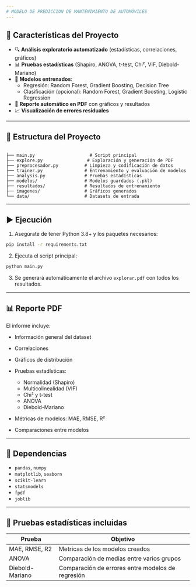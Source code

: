 ```yaml
---
# MODELO DE PREDICCION DE MANTENIMIENTO DE AUTOMÓVILES
---
```


## 🧠 Características del Proyecto

- 🔍 **Análisis exploratorio automatizado** (estadísticas, correlaciones, gráficos)
- 📊 **Pruebas estadísticas** (Shapiro, ANOVA, t-test, Chi², VIF, Diebold-Mariano)
- 🤖 **Modelos entrenados**:
  - Regresión: Random Forest, Gradient Boosting, Decision Tree
  - Clasificación (opcional): Random Forest, Gradient Boosting, Logistic Regression
- 📄 **Reporte automático en PDF** con gráficos y resultados
- 📈 **Visualización de errores residuales**

---

## 📁 Estructura del Proyecto

```

├── main.py                     # Script principal
├── explore.py                 # Exploración y generación de PDF
├── preprocesador.py          # Limpieza y codificación de datos
├── trainer.py                # Entrenamiento y evaluación de modelos
├── analysis.py               # Pruebas estadísticas
├── modelos/                  # Modelos guardados (.pkl)
├── resultados/               # Resultados de entrenamiento
├── imagenes/                 # Gráficos generados
└── data/                     # Datasets de entrada

````

---

## ▶️ Ejecución

1. Asegúrate de tener Python 3.8+ y los paquetes necesarios:

```bash
pip install -r requirements.txt
````

2. Ejecuta el script principal:

```bash
python main.py
```

3. Se generará automáticamente el archivo `explorar.pdf` con todos los resultados.

---

## 📊 Reporte PDF

El informe incluye:

* Información general del dataset
* Correlaciones
* Gráficos de distribución
* Pruebas estadísticas:

  * Normalidad (Shapiro)
  * Multicolinealidad (VIF)
  * Chi² y t-test
  * ANOVA
  * Diebold-Mariano
* Métricas de modelos: MAE, RMSE, R²
* Comparaciones entre modelos

---

## 📌 Dependencias

* `pandas`, `numpy`
* `matplotlib`, `seaborn`
* `scikit-learn`
* `statsmodels`
* `fpdf`
* `joblib`

---

## 🧪 Pruebas estadísticas incluidas

| Prueba          | Objetivo                                          |
| --------------- | ------------------------------------------------- |
| MAE, RMSE, R2   | Metricas de los modelos creados
| ANOVA           | Comparación de medias entre varios grupos         |
| Diebold-Mariano | Comparación de errores entre modelos de regresión |


```
